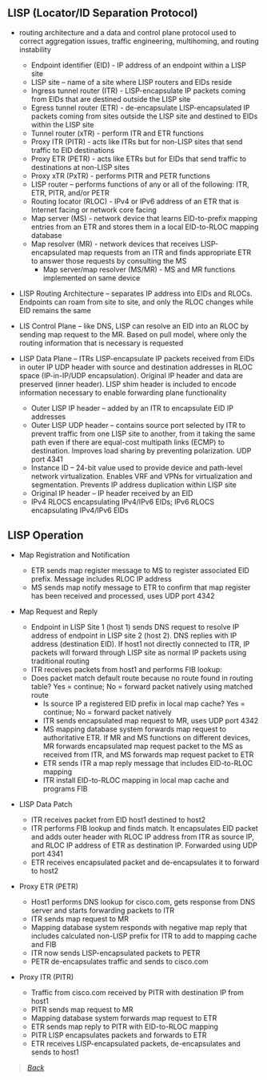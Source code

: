 ## LISP (Locator/ID Separation Protocol)  
* routing architecture and a data and control plane protocol used to correct aggregation issues, traffic engineering, multihoming, and routing instability  
  * Endpoint identifier (EID) - IP address of an endpoint within a LISP site  
  * LISP site – name of a site where LISP routers and EIDs reside  
  * Ingress tunnel router (ITR) - LISP-encapsulate IP packets coming from EIDs that are destined outside the LISP site  
  * Egress tunnel router (ETR) - de-encapsulate LISP-encapsulated IP packets coming from sites outside the LISP site and destined to EIDs within the LISP site  
  * Tunnel router (xTR) - perform ITR and ETR functions  
  * Proxy ITR (PITR) - acts like ITRs but for non-LISP sites that send traffic to EID destinations  
  * Proxy ETR (PETR) - acts like ETRs but for EIDs that send traffic to destinations at non-LISP sites  
  * Proxy xTR (PxTR) - performs PITR and PETR functions  
  * LISP router – performs functions of any or all of the following: ITR, ETR, PITR, and/or PETR  
  * Routing locator (RLOC) - IPv4 or IPv6 address of an ETR that is Internet facing or network core facing  
  * Map server (MS) - network device that learns EID-to-prefix mapping entries from an ETR and stores them in a local EID-to-RLOC mapping database  
  * Map resolver (MR) - network devices that receives LISP-encapsulated map requests from an ITR and finds appropriate ETR to answer those requests by consulting the MS  
      * Map server/map resolver (MS/MR) - MS and MR functions implemented on same device  


* LISP Routing Architecture – separates IP address into EIDs and RLOCs. Endpoints can roam from site to site, and only the RLOC changes while EID remains the same  
* LIS Control Plane – like DNS, LISP can resolve an EID into an RLOC by sending map request to the MR. Based on pull model, where only the routing information that is necessary is requested  
* LISP Data Plane – ITRs LISP-encapsulate IP packets received from EIDs in outer IP UDP header with source and destination addresses in RLOC space (IP-in-IP/UDP encapsulation). Original IP header and data are preserved (inner header). LISP shim header is included to encode information necessary to enable forwarding plane functionality  
  * Outer LISP IP header – added by an ITR to encapsulate EID IP addresses  
  * Outer LISP UDP header – contains source port selected by ITR to prevent traffic from one LISP site to another, from it taking the same path even if there are equal-cost multipath links (ECMP) to destination. Improves load sharing by preventing polarization. UDP port 4341  
  * Instance ID – 24-bit value used to provide device and path-level network virtualization. Enables VRF and VPNs for virtualization and segmentation. Prevents IP address duplication within LISP site  
  * Original IP header – IP header received by an EID  
  * IPv4 RLOCS encapsulating IPv4/IPv6 EIDs; IPv6 RLOCS encapsulating IPv4/IPv6 EIDs  


## LISP Operation  
* Map Registration and Notification  
  * ETR sends map register message to MS to register associated EID prefix. Message includes RLOC IP address  
  * MS sends map notify message to ETR to confirm that map register has been received and processed, uses UDP port 4342  


* Map Request and Reply  
  * Endpoint in LISP Site 1 (host 1) sends DNS request to resolve IP address of endpoint in LISP site 2 (host 2). DNS replies with IP address (destination EID). If host1 not directly connected to ITR, IP packets will forward through LISP site as normal IP packets using traditional routing  
  * ITR receives packets from host1 and performs FIB lookup:  
  * Does packet match default route because no route found in routing table? Yes = continue; No = forward packet natively using matched route  
    * Is source IP a registered EID prefix in local map cache? Yes = continue; No = forward packet natively  
    * ITR sends encapsulated map request to MR, uses UDP port 4342  
    * MS mapping database system forwards map request to authoritative ETR. If MR and MS functions on different devices, MR forwards encapsulated map request packet to the MS as received from ITR, and MS forwards map request packet to ETR  
    * ETR sends ITR a map reply message that includes EID-to-RLOC mapping  
    * ITR install EID-to-RLOC mapping in local map cache and programs FIB  


* LISP Data Patch  
  * ITR receives packet from EID host1 destined to host2  
  * ITR performs FIB lookup and finds match. It encapsulates EID packet and adds outer header with RLOC IP address from ITR as source IP, and RLOC IP address of ETR as destination IP. Forwarded using UDP port 4341  
  * ETR receives encapsulated packet and de-encapsulates it to forward to host2  


* Proxy ETR (PETR)  
  * Host1 performs DNS lookup for cisco.com, gets response from DNS server and starts forwarding packets to ITR  
  * ITR sends map request to MR  
  * Mapping database system responds with negative map reply that includes calculated non-LISP prefix for ITR to add to mapping cache and FIB  
  * ITR now sends LISP-encapsulated packets to PETR  
  * PETR de-encapsulates traffic and sends to cisco.com  


* Proxy ITR (PITR)  
  * Traffic from cisco.com received by PITR with destination IP from host1  
  * PITR sends map request to MR  
  * Mapping database system forwards map request to ETR  
  * ETR sends map reply to PITR with EID-to-RLOC mapping  
  * PITR LISP encapsulates packets and forwards to ETR  
  * ETR receives LISP-encapsulated packets, de-encapsulates and sends to host1  
    
  
> [*Back*](https://github.com/network-dluong/CCNP-ENCOR/tree/2.0-Virtualization)  
